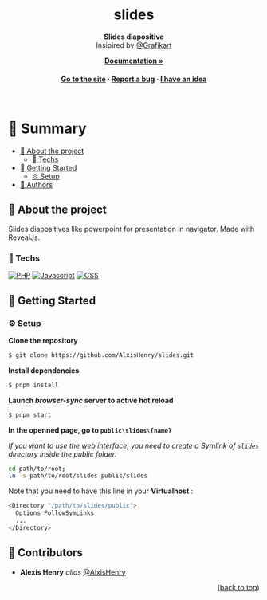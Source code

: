 <a name="readme-top"></a>

<div align="center">

  <h1>slides</h1>
  
  <p>
    <strong>Slides diapositive</strong><br>
		Insipired by <a href="https://github.com/Grafikart">@Grafikart</a>
  </p>

<a href="https://alxishenry.github.io/docs"><strong>Documentation »</strong></a>

<h4>
    <a href="https://slides.alexishenry.eu">Go to the site</a>
  <span> · </span>
    <a href="https://github.com/AlxisHenry/slides/issues">Report a bug</a>
  <span> · </span>
    <a href="https://github.com/AlxisHenry/slides/issues">I have an idea</a>
  </h4>
</div>

<br/>

# :notebook_with_decorative_cover: Summary

- [:notebook_with_decorative_cover: About the project](#star2-about-the-project)
  - [:space_invader: Techs](#space_invader-techs)
- [:toolbox: Getting Started](#toolbox-getting-started)
  - [:gear: Setup](#gear-setup)
- [:wave: Authors](#wave-authors)

## :star2: About the project

Slides diapositives like powerpoint for presentation in navigator. Made with RevealJs.

### :space_invader: Techs

[![PHP](https://img.shields.io/badge/php%20-hotpink.svg?&style=for-the-badge&logo=PHP&color=gray)]()
[![Javascript](https://img.shields.io/badge/javascript%20-hotpink.svg?&style=for-the-badge&logo=javascript&color=gray)]()
[![CSS](https://img.shields.io/badge/css%20-hotpink.svg?&style=for-the-badge&logo=CSS3&logoColor=blue&color=gray)]()

## :toolbox: Getting Started

### :gear: Setup

**Clone the repository**

```bash
$ git clone https://github.com/AlxisHenry/slides.git
```

**Install dependencies**

```bash
$ pnpm install
```

**Launch _browser-sync_ server to active hot reload**

```bash
$ pnpm start
```

**In the openned page, go to `public\slides\{name}`**

_If you want to use the web interface, you need to create a Symlink of `slides` directory inside the public folder._

```bash
cd path/to/root;
ln -s path/to/root/slides public/slides
```

Note that you need to have this line in your **Virtualhost** :

```bash
<Directory "/path/to/slides/public">
  Options FollowSymLinks
  ...
</Directory>
```

## :wave: Contributors

- **Alexis Henry** _alias_ [@AlxisHenry](https://github.com/AlxisHenry)

<p align="right">(<a href="#readme-top">back to top</a>)</p>
